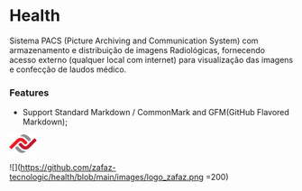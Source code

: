 # Health

Sistema PACS (Picture Archiving and Communication System) com armazenamento e distribuição de imagens Radiológicas, fornecendo acesso externo (qualquer local com internet) para visualização das imagens e confecção de laudos médico.

### Features

- Support Standard Markdown / CommonMark and GFM(GitHub Flavored Markdown);

<img src="https://github.com/zafaz-tecnologic/health/blob/main/images/logo_zafaz.png" width="48">

![](https://github.com/zafaz-tecnologic/health/blob/main/images/logo_zafaz.png =200)
